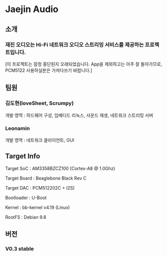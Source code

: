 # Jaejin Audio
## 소개
### 재진 오디오는 Hi-Fi 네트워크 오디오 스트리밍 서비스를 제공하는 프로젝트입니다.

[이 프로젝트는 잠정 중단된지 오래되었습니다. App을 제외하고는 아주 잘 돌아가므로, PCM5122 사용하실분은 가져다쓰기 바랍니다.]

## 팀원

### 김도현(loveSheet, Scrumpy)

개발 영역 : 하드웨어 구성, 임베디드 리눅스, 사운드 재생, 네트워크 스트리밍 서버

### Leonamin

개발 영역 : 네트워크 클라이언트, GUI

## Target Info

Target SoC : AM3358BZCZ100 (Cortex-A8 @ 1.0Ghz)

Target Board : Beaglebone Black Rev C

Target DAC : PCM5122(I2C + I2S)

Bootloader : U-Boot

Kernel : bb-kernel v4.19 (Linux)

RootFS : Debian 9.8

## 버전

### V0.3 stable
